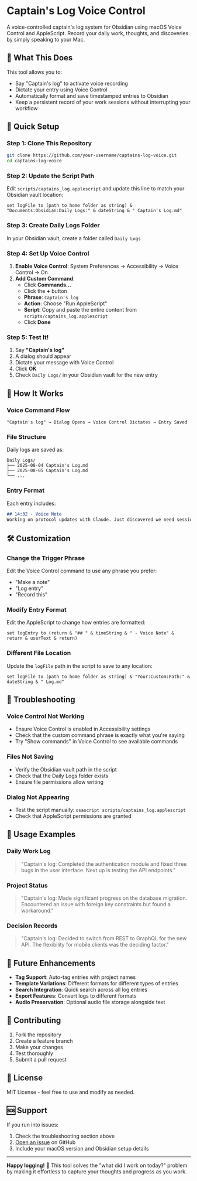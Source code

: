 # Captain's Log Voice Control

A voice-controlled captain's log system for Obsidian using macOS Voice Control and AppleScript. Record your daily work, thoughts, and discoveries by simply speaking to your Mac.

## 🎯 What This Does

This tool allows you to:
- Say "Captain's log" to activate voice recording
- Dictate your entry using Voice Control 
- Automatically format and save timestamped entries to Obsidian
- Keep a persistent record of your work sessions without interrupting your workflow

## 🚀 Quick Setup

### Step 1: Clone This Repository
```bash
git clone https://github.com/your-username/captains-log-voice.git
cd captains-log-voice
```

### Step 2: Update the Script Path
Edit `scripts/captains_log.applescript` and update this line to match your Obsidian vault location:
```applescript
set logFile to (path to home folder as string) & "Documents:Obsidian:Daily Logs:" & dateString & " Captain's Log.md"
```

### Step 3: Create Daily Logs Folder
In your Obsidian vault, create a folder called `Daily Logs`

### Step 4: Set Up Voice Control
1. **Enable Voice Control**: System Preferences → Accessibility → Voice Control → On
2. **Add Custom Command**:
   - Click **Commands...**
   - Click the **+** button
   - **Phrase**: `Captain's log`
   - **Action**: Choose "Run AppleScript"
   - **Script**: Copy and paste the entire content from `scripts/captains_log.applescript`
   - Click **Done**

### Step 5: Test It!
1. Say **"Captain's log"**
2. A dialog should appear
3. Dictate your message with Voice Control
4. Click **OK**
5. Check `Daily Logs/` in your Obsidian vault for the new entry

## 📝 How It Works

### Voice Command Flow
```
"Captain's log" → Dialog Opens → Voice Control Dictates → Entry Saved
```

### File Structure
Daily logs are saved as:
```
Daily Logs/
├── 2025-08-04 Captain's Log.md
├── 2025-08-05 Captain's Log.md
└── ...
```

### Entry Format
Each entry includes:
```markdown
## 14:32 - Voice Note
Working on protocol updates with Claude. Just discovered we need session tracking.
```

## 🛠️ Customization

### Change the Trigger Phrase
Edit the Voice Control command to use any phrase you prefer:
- "Make a note"
- "Log entry" 
- "Record this"

### Modify Entry Format
Edit the AppleScript to change how entries are formatted:
```applescript
set logEntry to (return & "## " & timeString & " - Voice Note" & return & userText & return)
```

### Different File Location
Update the `logFile` path in the script to save to any location:
```applescript
set logFile to (path to home folder as string) & "Your:Custom:Path:" & dateString & " Log.md"
```

## 🔧 Troubleshooting

### Voice Control Not Working
- Ensure Voice Control is enabled in Accessibility settings
- Check that the custom command phrase is exactly what you're saying
- Try "Show commands" in Voice Control to see available commands

### Files Not Saving
- Verify the Obsidian vault path in the script
- Check that the Daily Logs folder exists
- Ensure file permissions allow writing

### Dialog Not Appearing
- Test the script manually: `osascript scripts/captains_log.applescript`
- Check that AppleScript permissions are granted

## 🎨 Usage Examples

### Daily Work Log
> "Captain's log: Completed the authentication module and fixed three bugs in the user interface. Next up is testing the API endpoints."

### Project Status
> "Captain's log: Made significant progress on the database migration. Encountered an issue with foreign key constraints but found a workaround."

### Decision Records
> "Captain's log: Decided to switch from REST to GraphQL for the new API. The flexibility for mobile clients was the deciding factor."

## 🔮 Future Enhancements

- **Tag Support**: Auto-tag entries with project names
- **Template Variations**: Different formats for different types of entries
- **Search Integration**: Quick search across all log entries
- **Export Features**: Convert logs to different formats
- **Audio Preservation**: Optional audio file storage alongside text

## 🤝 Contributing

1. Fork the repository
2. Create a feature branch
3. Make your changes
4. Test thoroughly
5. Submit a pull request

## 📄 License

MIT License - feel free to use and modify as needed.

## 🆘 Support

If you run into issues:
1. Check the troubleshooting section above
2. [Open an issue](https://github.com/your-username/captains-log-voice/issues) on GitHub
3. Include your macOS version and Obsidian setup details

---

**Happy logging!** 🚀 This tool solves the "what did I work on today?" problem by making it effortless to capture your thoughts and progress as you work.
